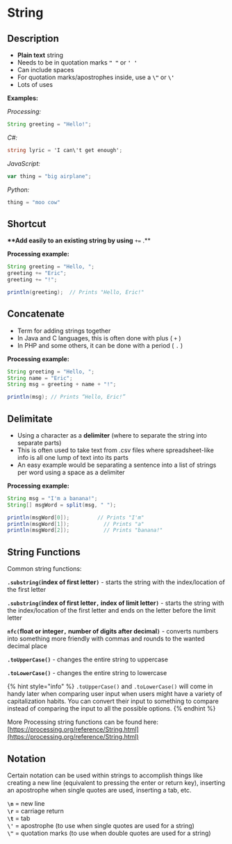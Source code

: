 # String

## Description

* **Plain text** string
* Needs to be in quotation marks **`" "`** or **`' '`**
* Can include spaces
* For quotation marks/apostrophes inside, use a **`\"`** or **`\'`**
* Lots of uses

**Examples:**

_Processing:_

```java
String greeting = "Hello!";
```

_C\#:_

```csharp
string lyric = 'I can\'t get enough';
```

_JavaScript:_

```javascript
var thing = "big airplane";
```

_Python:_

```python
thing = "moo cow"
```

## Shortcut

**\*\*Add easily to an existing string by using** `+=` .\*\*

**Processing example:**

```java
String greeting = "Hello, ";
greeting += "Eric";
greeting += "!";

println(greeting);  // Prints "Hello, Eric!"
```

## Concatenate

* Term for adding strings together
* In Java and C languages, this is often done with plus \( `+` \)
* In PHP and some others, it can be done with a period \( `.` \)

**Processing example:**

```java
String greeting = "Hello, ";
String name = "Eric";
String msg = greeting + name + "!";

println(msg); // Prints “Hello, Eric!”
```

## **Delimitate**

* Using a character as a **delimiter** \(where to separate the string into separate parts\)
* This is often used to take text from .csv files where spreadsheet-like info is all one lump of text into its parts
* An easy example would be separating a sentence into a list of strings per word using a space as a delimiter

**Processing example:**

```java
String msg = "I'm a banana!";
String[] msgWord = split(msg, " ");

println(msgWord[0]);         // Prints "I'm"
println(msgWord[1]);           // Prints "a"
println(msgWord[2]);           // Prints "banana!"
```

## String Functions

Common string functions:

**`.substring(`index of first letter`)`** _-_ starts the string with the index/location of the first letter

**`.substring(`index of first letter`,` index of limit letter`)`** - starts the string with the index/location of the first letter and ends on the letter before the limit letter

**`nfc(`float or integer`,` number of digits after decimal`)`** - converts numbers into something more friendly with commas and rounds to the wanted decimal place

**`.toUpperCase()`** - changes the entire string to uppercase

**`.toLowerCase()`** - changes the entire string to lowercase

{% hint style="info" %}
`.toUpperCase()` and `.toLowerCase()` will come in handy later when comparing user input when users might have a variety of capitalization habits. You can convert their input to something to compare instead of comparing the input to all the possible options.
{% endhint %}

More Processing string functions can be found here: [https://processing.org/reference/String.html](https://processing.org/reference/String.html)

## Notation

Certain notation can be used within strings to accomplish things like creating a new line \(equivalent to pressing the enter or return key\), inserting an apostrophe when single quotes are used, inserting a tab, etc.

**`\n`** = new line  
**`\r`** = carriage return  
**`\t`** = tab  
**`\'`** = apostrophe \(to use when single quotes are used for a string\)  
**`\"`** = quotation marks \(to use when double quotes are used for a string\)

